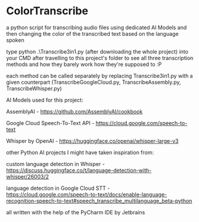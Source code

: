 # ColorTranscribe
a python script for transcribing audio files using dedicated AI Models
and then changing the color of the transcribed text based on the language spoken

type python .\Transcribe3in1.py (after downloading the whole project) into your CMD after travelling to this project's folder
to see all three transcription methods and how they barely work how they're supposed to :P

each method can be called separately by replacing Transcribe3in1.py with a given counterpart
(TranscribeGoogleCloud.py, TranscribeAssembly.py, TranscribeWhisper.py)

AI Models used for this project:

AssemblyAI - https://github.com/AssemblyAI/cookbook

Google Cloud Speech-To-Text API - https://cloud.google.com/speech-to-text

Whisper by OpenAI - https://huggingface.co/openai/whisper-large-v3


other Python AI projects I might have taken inspiration from:

custom language detection in Whisper - https://discuss.huggingface.co/t/language-detection-with-whisper/26003/2

language detection in Google Cloud STT - https://cloud.google.com/speech-to-text/docs/enable-language-recognition-speech-to-text#speech_transcribe_multilanguage_beta-python

all written with the help of the PyCharm IDE by Jetbrains
